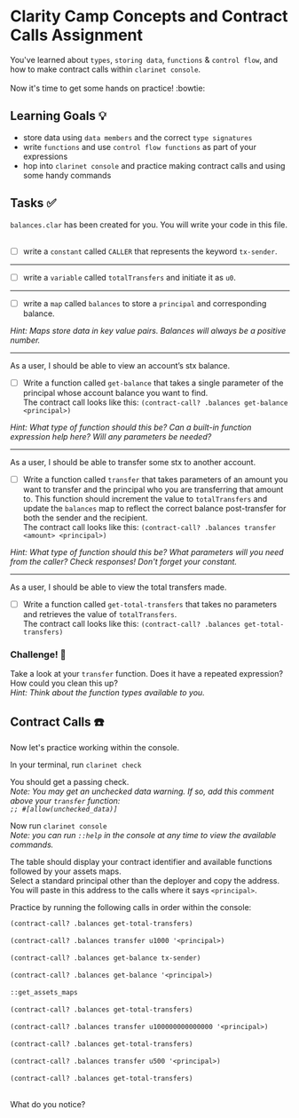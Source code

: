 # Clarity Camp Concepts and Contract Calls Assignment

You've learned about `types`, `storing data`, `functions` & `control flow`, and how to make contract calls within `clarinet console`. <br><br>
Now it's time to get some hands on practice! :bowtie:

## Learning Goals :bulb:

- store data using `data members` and the correct `type signatures`
- write `functions` and use `control flow functions` as part of your expressions
- hop into `clarinet console` and practice making contract calls and using some handy commands

## Tasks :white_check_mark:

`balances.clar` has been created for you. You will write your code in this file. <br><br>

- [ ] write a `constant` called `CALLER` that represents the keyword `tx-sender`.

---

- [ ] write a `variable` called `totalTransfers` and initiate it as `u0`.

---
 
- [ ] write a `map` called `balances` to store a `principal` and corresponding balance.

*Hint: Maps store data in key value pairs. Balances will always be a positive number.*

---

As a user, I should be able to view an account’s stx balance.
- [ ] Write a function called `get-balance` that takes a single parameter of the principal whose account balance you want to find. <br>
The contract call looks like this: `(contract-call? .balances get-balance <principal>)`

*Hint: What type of function should this be? Can a built-in function expression help here? Will any parameters be needed?*

---

As a user, I should be able to transfer some stx to another account.
- [ ] Write a function called `transfer` that takes parameters of an amount you want to transfer and the principal who you are transferring that amount to.
This function should increment the value to `totalTransfers` and update the `balances` map to reflect the correct balance post-transfer for both the sender and the recipient. <br>
The contract call looks like this: `(contract-call? .balances transfer <amount> <principal>)`

*Hint: What type of function should this be? What parameters will you need from the caller? Check responses! Don't forget your constant.*

---

As a user, I should be able to view the total transfers made.
- [ ] Write a function called `get-total-transfers` that takes no parameters and retrieves the value of `totalTransfers`. <br>
The contract call looks like this: `(contract-call? .balances get-total-transfers)`
  
### Challenge! :muscle:

Take a look at your `transfer` function. Does it have a repeated expression? How could you clean this up?<br>
*Hint: Think about the function types available to you.*

## Contract Calls :telephone:

Now let's practice working within the console.

In your terminal, run `clarinet check`

You should get a passing check.<br>
*Note: You may get an unchecked data warning. If so, add this comment above your `transfer` function: <br>
`;; #[allow(unchecked_data)]`*

Now run `clarinet console`<br>
*Note: you can run `::help` in the console at any time to view the available commands.*

The table should display your contract identifier and available functions followed by your assets maps.<br>
Select a standard principal other than the deployer and copy the address. You will paste in this address to the calls where it says `<principal>`.

Practice by running the following calls in order within the console:

`(contract-call? .balances get-total-transfers)`<br><br>
`(contract-call? .balances transfer u1000 '<principal>)`<br><br>
`(contract-call? .balances get-balance tx-sender)`<br><br>
`(contract-call? .balances get-balance '<principal>)`<br><br>
`::get_assets_maps`<br><br>
`(contract-call? .balances get-total-transfers)`<br><br>
`(contract-call? .balances transfer u100000000000000 '<principal>)`<br><br>
`(contract-call? .balances get-total-transfers)`<br><br>
`(contract-call? .balances transfer u500 '<principal>)`<br><br>
`(contract-call? .balances get-total-transfers)`<br><br>

What do you notice?
